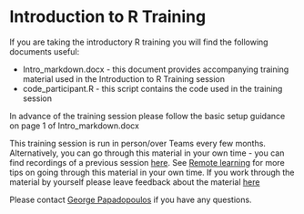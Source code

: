 # Introduction to R Training

If you are taking the introductory R training you will find the following documents useful:

* Intro_markdown.docx - this document provides accompanying training material used in the Introduction to R Training session
* code_participant.R - this script contains the code used in the training session

In advance of the training session please follow the basic setup guidance on page 1 of Intro_markdown.docx

This training session is run in person/over Teams every few months. Alternatively, you can go through this material in your own time - you can find recordings of a previous session [here](https://web.microsoftstream.com/channel/aa3cda5d-99d6-4e9d-ac5e-6548dd55f52a). See [Remote learning](#remote-learning) for more tips on going through this material in your own time. If you work through the material by yourself please leave feedback about the material [here](https://airtable.com/shr9u2OJB2pW8Y0Af)  

Please contact [George Papadopoulos](George.papadopoulos@Justice.gov.uk) if you have any questions.
